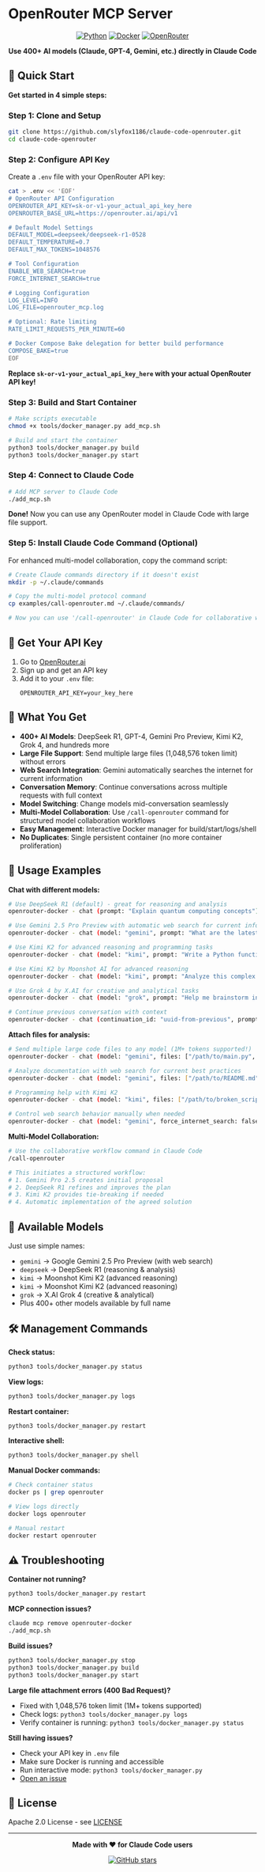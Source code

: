 # OpenRouter MCP Server

<div align="center">

[![Python](https://img.shields.io/badge/python-3.12+-blue.svg)](https://www.python.org/downloads/)
[![Docker](https://img.shields.io/badge/docker-ready-brightgreen.svg)](https://www.docker.com/)
[![OpenRouter](https://img.shields.io/badge/OpenRouter-400%2B%20Models-orange.svg)](https://openrouter.ai/)

**Use 400+ AI models (Claude, GPT-4, Gemini, etc.) directly in Claude Code**

</div>

## 🚀 Quick Start

**Get started in 4 simple steps:**

### Step 1: Clone and Setup
```bash
git clone https://github.com/slyfox1186/claude-code-openrouter.git
cd claude-code-openrouter
```

### Step 2: Configure API Key
Create a `.env` file with your OpenRouter API key:
```bash
cat > .env << 'EOF'
# OpenRouter API Configuration
OPENROUTER_API_KEY=sk-or-v1-your_actual_api_key_here
OPENROUTER_BASE_URL=https://openrouter.ai/api/v1

# Default Model Settings
DEFAULT_MODEL=deepseek/deepseek-r1-0528
DEFAULT_TEMPERATURE=0.7
DEFAULT_MAX_TOKENS=1048576

# Tool Configuration
ENABLE_WEB_SEARCH=true
FORCE_INTERNET_SEARCH=true

# Logging Configuration
LOG_LEVEL=INFO
LOG_FILE=openrouter_mcp.log

# Optional: Rate limiting
RATE_LIMIT_REQUESTS_PER_MINUTE=60

# Docker Compose Bake delegation for better build performance
COMPOSE_BAKE=true
EOF
```

**Replace `sk-or-v1-your_actual_api_key_here` with your actual OpenRouter API key!**

### Step 3: Build and Start Container
```bash
# Make scripts executable
chmod +x tools/docker_manager.py add_mcp.sh

# Build and start the container
python3 tools/docker_manager.py build
python3 tools/docker_manager.py start
```

### Step 4: Connect to Claude Code
```bash
# Add MCP server to Claude Code
./add_mcp.sh
```

**Done!** Now you can use any OpenRouter model in Claude Code with large file support.

### Step 5: Install Claude Code Command (Optional)
For enhanced multi-model collaboration, copy the command script:
```bash
# Create Claude commands directory if it doesn't exist
mkdir -p ~/.claude/commands

# Copy the multi-model protocol command
cp examples/call-openrouter.md ~/.claude/commands/

# Now you can use '/call-openrouter' in Claude Code for collaborative workflows
```

## 🔑 Get Your API Key

1. Go to [OpenRouter.ai](https://openrouter.ai/)
2. Sign up and get an API key
3. Add it to your `.env` file:
   ```
   OPENROUTER_API_KEY=your_key_here
   ```

## 🎯 What You Get

- **400+ AI Models**: DeepSeek R1, GPT-4, Gemini Pro Preview, Kimi K2, Grok 4, and hundreds more
- **Large File Support**: Send multiple large files (1,048,576 token limit) without errors
- **Web Search Integration**: Gemini automatically searches the internet for current information
- **Conversation Memory**: Continue conversations across multiple requests with full context
- **Model Switching**: Change models mid-conversation seamlessly
- **Multi-Model Collaboration**: Use `/call-openrouter` command for structured model collaboration workflows
- **Easy Management**: Interactive Docker manager for build/start/logs/shell
- **No Duplicates**: Single persistent container (no more container proliferation)

## 💬 Usage Examples

**Chat with different models:**
```bash
# Use DeepSeek R1 (default) - great for reasoning and analysis
openrouter-docker - chat (prompt: "Explain quantum computing concepts")

# Use Gemini 2.5 Pro Preview with automatic web search for current info
openrouter-docker - chat (model: "gemini", prompt: "What are the latest AI developments in 2025?")

# Use Kimi K2 for advanced reasoning and programming tasks
openrouter-docker - chat (model: "kimi", prompt: "Write a Python function to sort a dictionary by values")

# Use Kimi K2 by Moonshot AI for advanced reasoning
openrouter-docker - chat (model: "kimi", prompt: "Analyze this complex system architecture")

# Use Grok 4 by X.AI for creative and analytical tasks
openrouter-docker - chat (model: "grok", prompt: "Help me brainstorm innovative solutions")

# Continue previous conversation with context
openrouter-docker - chat (continuation_id: "uuid-from-previous", prompt: "Can you elaborate on that?")
```

**Attach files for analysis:**
```bash
# Send multiple large code files to any model (1M+ tokens supported!)
openrouter-docker - chat (model: "gemini", files: ["/path/to/main.py", "/path/to/config.json"], prompt: "Review this codebase for security vulnerabilities")

# Analyze documentation with web search for current best practices
openrouter-docker - chat (model: "gemini", files: ["/path/to/README.md"], prompt: "Summarize this project and compare with 2025 industry standards")

# Programming help with Kimi K2
openrouter-docker - chat (model: "kimi", files: ["/path/to/broken_script.py"], prompt: "Debug this code and suggest improvements")

# Control web search behavior manually when needed
openrouter-docker - chat (model: "gemini", force_internet_search: false, prompt: "Explain basic programming concepts without external references")
```

**Multi-Model Collaboration:**
```bash
# Use the collaborative workflow command in Claude Code
/call-openrouter

# This initiates a structured workflow:
# 1. Gemini Pro 2.5 creates initial proposal
# 2. DeepSeek R1 refines and improves the plan
# 3. Kimi K2 provides tie-breaking if needed
# 4. Automatic implementation of the agreed solution
```

## 🤖 Available Models

Just use simple names:

- `gemini` → Google Gemini 2.5 Pro Preview (with web search)
- `deepseek` → DeepSeek R1 (reasoning & analysis)
- `kimi` → Moonshot Kimi K2 (advanced reasoning)
- `kimi` → Moonshot Kimi K2 (advanced reasoning)
- `grok` → X.AI Grok 4 (creative & analytical)
- Plus 400+ other models available by full name

## 🛠️ Management Commands

**Check status:**
```bash
python3 tools/docker_manager.py status
```

**View logs:**
```bash
python3 tools/docker_manager.py logs
```

**Restart container:**
```bash
python3 tools/docker_manager.py restart
```

**Interactive shell:**
```bash
python3 tools/docker_manager.py shell
```

**Manual Docker commands:**
```bash
# Check container status
docker ps | grep openrouter

# View logs directly
docker logs openrouter

# Manual restart
docker restart openrouter
```

## ⚠️ Troubleshooting

**Container not running?**
```bash
python3 tools/docker_manager.py restart
```

**MCP connection issues?**
```bash
claude mcp remove openrouter-docker
./add_mcp.sh
```

**Build issues?**
```bash
python3 tools/docker_manager.py stop
python3 tools/docker_manager.py build
python3 tools/docker_manager.py start
```

**Large file attachment errors (400 Bad Request)?**
- Fixed with 1,048,576 token limit (1M+ tokens supported)
- Check logs: `python3 tools/docker_manager.py logs`
- Verify container is running: `python3 tools/docker_manager.py status`

**Still having issues?**
- Check your API key in `.env` file
- Make sure Docker is running and accessible
- Run interactive mode: `python3 tools/docker_manager.py`
- [Open an issue](https://github.com/slyfox1186/claude-code-openrouter/issues)

## 📄 License

Apache 2.0 License - see [LICENSE](../LICENSE)

---

<div align="center">

**Made with ❤️ for Claude Code users**

[![GitHub stars](https://img.shields.io/github/stars/slyfox1186/claude-code-openrouter.svg?style=social)](https://github.com/slyfox1186/claude-code-openrouter/stargazers)

</div>

